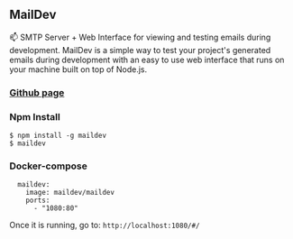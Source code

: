 ## MailDev

📫 SMTP Server + Web Interface for viewing and testing emails during development.
MailDev is a simple way to test your project's generated emails during development with an easy to use web interface that runs on your machine built on top of Node.js.

### [Github page](https://github.com/maildev/maildev)

### Npm Install
```
$ npm install -g maildev
$ maildev
```

### Docker-compose 
```
  maildev:
    image: maildev/maildev
    ports:
      - "1080:80"
```

Once it is running, go to: 
```http://localhost:1080/#/```